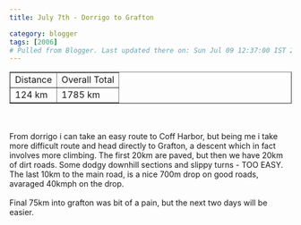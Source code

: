 ```yaml
---
title: July 7th - Dorrigo to Grafton

category: blogger
tags: [2006]
# Pulled from Blogger. Last updated there on: Sun Jul 09 12:37:00 IST 2006
---
```

<TABLE BORDER="1"><TR><TD>Distance</TD><TD>Overall Total</TD></TR><TR><TD>124 km</TD><TD>1785 km</TD></TR></TABLE><br /><br />From dorrigo i can take an easy route to Coff Harbor, but being me i take more difficult route and head directly to Grafton, a descent which in fact involves more climbing. The first 20km are paved, but then we have 20km of dirt roads. Some dodgy downhill sections and slippy turns - TOO EASY. The last 10km to the main road, is a nice 700m drop on good roads, avaraged 40kmph on the drop.<br /><br />Final 75km into grafton was bit of a pain, but the next two days will be easier.
